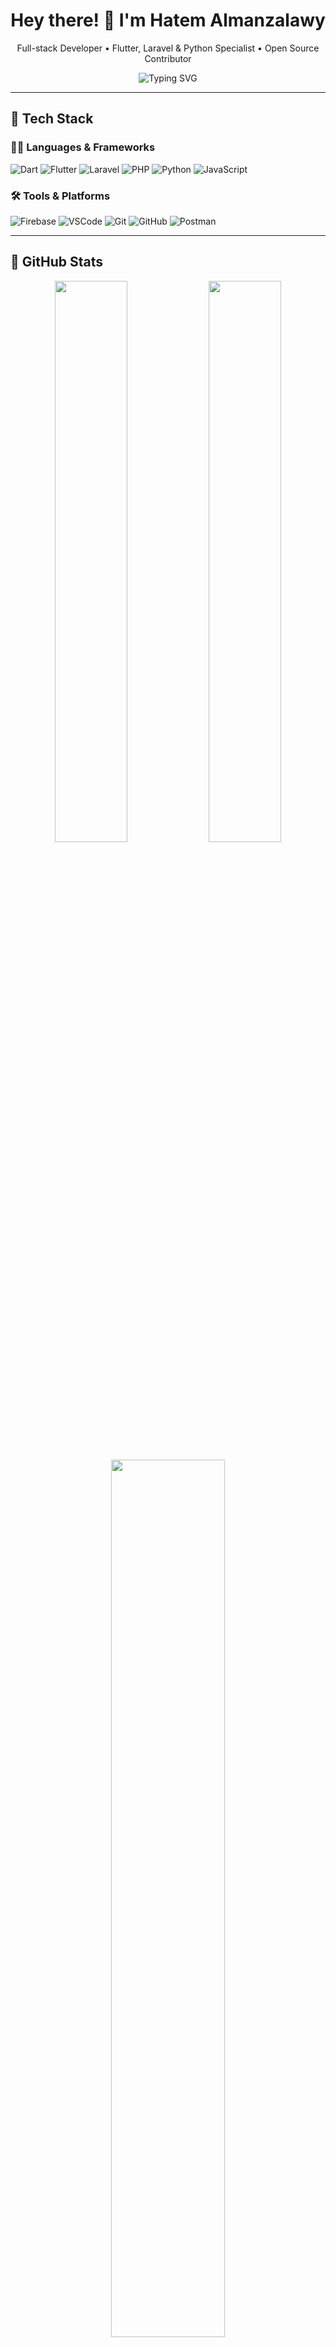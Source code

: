 <!-- Header Title -->
<h1 align="center">Hey there! 👋 I'm Hatem Almanzalawy</h1>
<p align="center">
  Full-stack Developer • Flutter, Laravel & Python Specialist • Open Source Contributor
</p>

<!-- Animated Typing Intro -->
<p align="center">
  <img src="https://readme-typing-svg.demolab.com?font=Fira+Code&size=18&duration=2000&pause=1000&color=2ECC71&center=true&vCenter=true&width=500&lines=Passionate+about+clean+code+%26+great+UX.;Flutter+%2B+Laravel+%2B+Python+is+my+superpower.;Always+learning+something+new!;Let%27s+build+awesome+apps+together." alt="Typing SVG" />
</p>

---

## 🔧 Tech Stack

### 👨‍💻 Languages & Frameworks
![Dart](https://img.shields.io/badge/Dart-0175C2?style=flat-square&logo=dart&logoColor=white)
![Flutter](https://img.shields.io/badge/Flutter-02569B?style=flat-square&logo=flutter&logoColor=white)
![Laravel](https://img.shields.io/badge/Laravel-F72C1F?style=flat-square&logo=laravel&logoColor=white)
![PHP](https://img.shields.io/badge/PHP-777BB4?style=flat-square&logo=php&logoColor=white)
![Python](https://img.shields.io/badge/Python-3776AB?style=flat-square&logo=python&logoColor=white)
![JavaScript](https://img.shields.io/badge/JavaScript-F7DF1E?style=flat-square&logo=javascript&logoColor=black)

### 🛠 Tools & Platforms
![Firebase](https://img.shields.io/badge/Firebase-FFCA28?style=flat-square&logo=firebase&logoColor=black)
![VSCode](https://img.shields.io/badge/VS%20Code-007ACC?style=flat-square&logo=visual-studio-code&logoColor=white)
![Git](https://img.shields.io/badge/Git-F05032?style=flat-square&logo=git&logoColor=white)
![GitHub](https://img.shields.io/badge/GitHub-181717?style=flat-square&logo=github&logoColor=white)
![Postman](https://img.shields.io/badge/Postman-FF6C37?style=flat-square&logo=postman&logoColor=white)

---

## 🚀 GitHub Stats

<p align="center">
  <img src="https://github-readme-stats.vercel.app/api?username=hatembahyeldin&show_icons=true&theme=merko&hide_border=true&border_radius=10" width="48%"/>
  <img src="https://github-readme-streak-stats.herokuapp.com/?user=hatembahyeldin&theme=merko&hide_border=true&border_radius=10" width="48%"/>
</p>

<p align="center">
  <img src="https://github-readme-stats.vercel.app/api/top-langs/?username=hatembahyeldin&layout=compact&theme=merko&hide_border=true&border_radius=10" width="60%" />
</p>

---

## 📫 Connect With Me

<p align="center">
  <a href="mailto:hatembahyeldin@gmail.com"><img src="https://img.shields.io/badge/Gmail-D14836?style=flat-square&logo=gmail&logoColor=white"/></a>
  <a href="https://linkedin.com/in/hatembahyeldin"><img src="https://img.shields.io/badge/LinkedIn-0A66C2?style=flat-square&logo=linkedin&logoColor=white"/></a>
  <a href="https://twitter.com/hatembahyeldin"><img src="https://img.shields.io/badge/Twitter-1DA1F2?style=flat-square&logo=twitter&logoColor=white"/></a>
  <a href="https://github.com/hatembahyeldin"><img src="https://img.shields.io/badge/GitHub-333?style=flat-square&logo=github&logoColor=white"/></a>
</p>

---

## 🧠 About Me

```yaml
name: Hatem Almanzalawy
title: Full-stack Developer
location: Egypt
interests:
  - Flutter mobile development
  - Laravel backend systems
  - Python scripting & data tools
  - Firebase integrations
  - Clean architecture
  - UI/UX polishing
learning:
  - Advanced Firebase Auth flows
  - Flutter animations & custom painters
  - CI/CD for mobile apps
  - Python for automation and APIs
